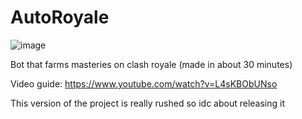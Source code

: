 # AutoRoyale
![image](https://user-images.githubusercontent.com/67329371/166165744-4108eef7-2ff6-4da1-adac-9c11003da52b.png)

Bot that farms masteries on clash royale (made in about 30 minutes)

Video guide: https://www.youtube.com/watch?v=L4sKBObUNso

This version of the project is really rushed so idc about releasing it
